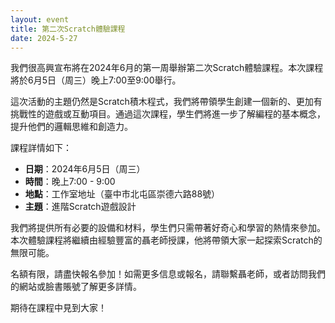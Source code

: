 ```yaml
---
layout: event
title: 第二次Scratch體驗課程
date: 2024-5-27
---
```


我們很高興宣布將在2024年6月的第一周舉辦第二次Scratch體驗課程。本次課程將於6月5日（周三）晚上7:00至9:00舉行。

這次活動的主題仍然是Scratch積木程式，我們將帶領學生創建一個新的、更加有挑戰性的遊戲或互動項目。通過這次課程，學生們將進一步了解編程的基本概念，提升他們的邏輯思維和創造力。

課程詳情如下：
- **日期**：2024年6月5日（周三）
- **時間**：晚上7:00 - 9:00
- **地點**：工作室地址（臺中市北屯區崇德六路88號）
- **主題**：進階Scratch遊戲設計

我們將提供所有必要的設備和材料，學生們只需帶著好奇心和學習的熱情來參加。本次體驗課程將繼續由經驗豐富的聶老師授課，他將帶領大家一起探索Scratch的無限可能。

名額有限，請盡快報名參加！如需更多信息或報名，請聯繫聶老師，或者訪問我們的網站或臉書賬號了解更多詳情。

期待在課程中見到大家！